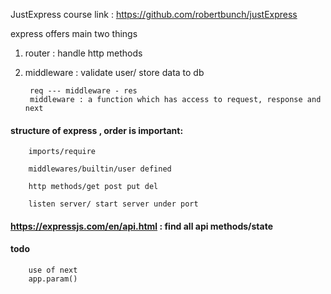 JustExpress course link : https://github.com/robertbunch/justExpress


express offers main two things 

1. router : handle http methods

2. middleware : validate user/ store data to db

        req --- middleware - res
        middleware : a function which has access to request, response and next 


#### structure of express , order is important:

        imports/require

        middlewares/builtin/user defined

        http methods/get post put del

        listen server/ start server under port


#### https://expressjs.com/en/api.html  : find all api methods/state



#### todo

        use of next
        app.param()
